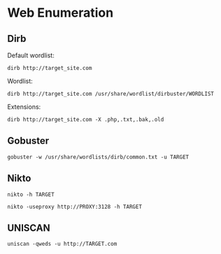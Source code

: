 # Web Enumeration

## Dirb

Default wordlist:

`dirb http://target_site.com`

Wordlist:

`dirb http://target_site.com /usr/share/wordlist/dirbuster/WORDLIST`

Extensions:

`dirb http://target_site.com -X .php,.txt,.bak,.old`

## Gobuster

`gobuster -w /usr/share/wordlists/dirb/common.txt -u TARGET`

## Nikto

`nikto -h TARGET`

`nikto -useproxy http://PROXY:3128 -h TARGET`

## UNISCAN

`uniscan -qweds -u http://TARGET.com`